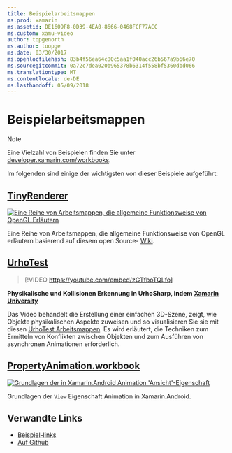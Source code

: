 ```yaml
---
title: Beispielarbeitsmappen
ms.prod: xamarin
ms.assetid: DE1609F8-0D39-4EA0-8666-0468FCF77ACC
ms.custom: xamu-video
author: topgenorth
ms.author: toopge
ms.date: 03/30/2017
ms.openlocfilehash: 83b4f56ea64c80c5aa1f040acc26b567a9b66e70
ms.sourcegitcommit: 0a72c7dea020b965378b6314f558bf5360dbd066
ms.translationtype: MT
ms.contentlocale: de-DE
ms.lasthandoff: 05/09/2018
---
```

# <a name="sample-workbooks"></a>Beispielarbeitsmappen

> [!NOTE]
> Eine Vielzahl von Beispielen finden Sie unter [developer.xamarin.com/workbooks](https://developer.xamarin.com/workbooks/).

Im folgenden sind einige der wichtigsten von dieser Beispiele aufgeführt:

## <a name="tinyrenderertinyrenderermd"></a>[TinyRenderer](tinyrenderer.md)

[![](images/tinyrenderer-sml.png "Eine Reihe von Arbeitsmappen, die allgemeine Funktionsweise von OpenGL Erläutern")](images/tinyrenderer-sml-orig.png#lightbox)

Eine Reihe von Arbeitsmappen, die allgemeine Funktionsweise von OpenGL erläutern basierend auf diesem open Source- [Wiki](https://github.com/ssloy/tinyrenderer/wiki/).

[](tinyrenderer.md)

## <a name="urhotesthttpsgithubcomkrumelururhotest"></a>[UrhoTest](https://github.com/Krumelur/UrhoTest)

 > [!VIDEO https://youtube.com/embed/zGTfboTQLfo]

**Physikalische und Kollisionen Erkennung in UrhoSharp, indem [Xamarin University](https://university.xamarin.com)**

Das Video behandelt die Erstellung einer einfachen 3D-Szene, zeigt, wie Objekte physikalischen Aspekte zuweisen und so visualisieren Sie sie mit diesen [UrhoTest Arbeitsmappen](https://github.com/Krumelur/UrhoTest). Es wird erläutert, die Techniken zum Ermitteln von Konflikten zwischen Objekten und zum Ausführen von asynchronen Animationen erforderlich.

## <a name="propertyanimationworkbookhttpsdeveloperxamarincomworkbooksandroiduser-interfacepropertyanimationworkbook"></a>[PropertyAnimation.workbook](https://developer.xamarin.com/workbooks/android/user-interface/PropertyAnimation.workbook)

[![](images/android-property-view-sml.png "Grundlagen der in Xamarin.Android Animation 'Ansicht'-Eigenschaft")](images/android-property-view.png#lightbox)

Grundlagen der `View` Eigenschaft Animation in Xamarin.Android.


<!--[![](images/skia0-sml.png "Android")](images/skia0.png#lightbox)

SkiaSharp provides a powerful C# API for doing 2D graphics. See how to use Skia to draw in your apps.-->


## <a name="related-links"></a>Verwandte Links

- [Beispiel-links](https://developer.xamarin.com/workbooks)
- [Auf Github](https://github.com/xamarin/workbooks)
